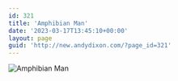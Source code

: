 ```yaml
---
id: 321
title: 'Amphibian Man'
date: '2023-03-17T13:45:10+00:00'
layout: page
guid: 'http://new.andydixon.com/?page_id=321'
---
```


![Amphibian Man](https://i0.wp.com/assets.g8x2.ldn.idrivee2-23.com/posters/Amphibian%20Man%2001.jpg?w=1200&ssl=1 "Amphibian Man")